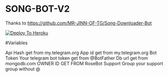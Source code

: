 # SONG-BOT-V2
Thanks to  https://github.com/MR-JINN-OF-TG/Song-Downloader-Bot 

[![Deploy To Heroku](https://www.herokucdn.com/deploy/button.svg)](https://heroku.com/deploy?template=https://github.com/raihanvaliyakath/SONG-BOT-V2)




#Variables
 

Api Hash get from my.telegram.org
App id get from my.telegram.org
Bot Token Your telegram bot token get from @BotFather
Db url get from mongodb.com
OWNER ID GET FROM RoseBot
Support Group your support group without @
